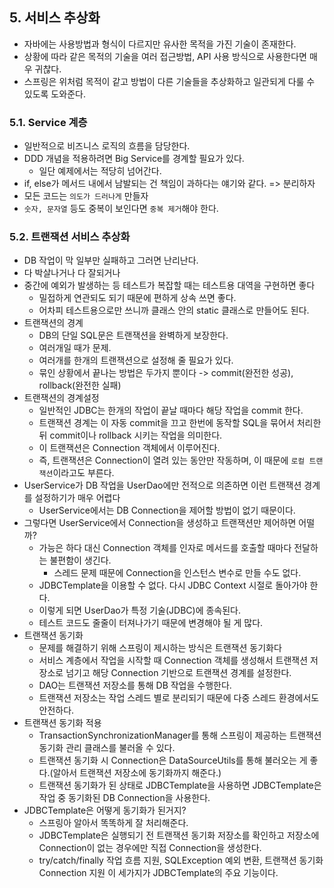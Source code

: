 ## 5. 서비스 추상화
- 자바에는 사용방법과 형식이 다르지만 유사한 목적을 가진 기술이 존재한다.
- 상황에 따라 같은 목적의 기술을 여러 접근방법, API 사용 방식으로 사용한다면 매우 귀찮다.
- 스프링은 위처럼 목적이 같고 방법이 다른 기술들을 추상화하고 일관되게 다룰 수 있도록 도와준다.

### 5.1. Service 계층
- 일반적으로 비즈니스 로직의 흐름을 담당한다.
- DDD 개념을 적용하려면 Big Service를 경계할 필요가 있다.
    - 일단 예제에서는 적당히 넘어간다.
- if, else가 메서드 내에서 남발되는 건 책임이 과하다는 얘기와 같다. => 분리하자
- 모든 코드는 `의도가 드러나게` 만들자
- `숫자, 문자열` 등도 중복이 보인다면 `중복 제거`해야 한다.

### 5.2. 트랜잭션 서비스 추상화
- DB 작업이 막 일부만 실패하고 그러면 난리난다.
- 다 박살나거나 다 잘되거나
- 중간에 예외가 발생하는 등 테스트가 복잡할 때는 테스트용 대역을 구현하면 좋다
    - 밀접하게 연관되도 되기 때문에 편하게 상속 쓰면 좋다.
    - 어차피 테스트용으로만 쓰니까 클래스 안의 static 클래스로 만들어도 된다. 
- 트랜잭션의 경계
    - DB의 단일 SQL문은 트랜잭션을 완벽하게 보장한다.
    - 여러개일 때가 문제.
    - 여러개를 한개의 트랜잭션으로 설정해 줄 필요가 있다.
    - 묶인 상황에서 끝나는 방법은 두가지 뿐이다 -> commit(완전한 성공), rollback(완전한 실패)
- 트랜잭션의 경계설정
    - 일반적인 JDBC는 한개의 작업이 끝날 때마다 해당 작업을 commit 한다.
    - 트랜잭션 경계는 이 자동 commit을 끄고 한번에 동작할 SQL을 묶어서 처리한 뒤 commit이나 rollback 시키는 작업을 의미한다.
    - 이 트랜잭션은 Connection 객체에서 이루어진다.
    - 즉, 트랜잭션은 Connection이 열려 있는 동안만 작동하며, 이 때문에 `로컬 트랜잭션`이라고도 부른다.
- UserService가 DB 작업을 UserDao에만 전적으로 의존하면 이런 트랜잭션 경계를 설정하기가 매우 어렵다
    - UserService에서는 DB Connection을 제어할 방법이 없기 때문이다.
- 그렇다면 UserService에서 Connection을 생성하고 트랜잭션만 제어하면 어떨까?
    - 가능은 하다 대신 Connection 객체를 인자로 메서드를 호출할 때마다 전달하는 불편함이 생긴다.
        - 스레드 문제 때문에 Connection을 인스턴스 변수로 만들 수도 없다.
    - JDBCTemplate을 이용할 수 없다. 다시 JDBC Context 시절로 돌아가야 한다.
    - 이렇게 되면 UserDao가 특정 기술(JDBC)에 종속된다.
    - 테스트 코드도 줄줄이 터져나가기 때문에 변경해야 될 게 많다.
- 트랜잭션 동기화
    - 문제를 해결하기 위해 스프링이 제시하는 방식은 트랜잭션 동기화다
    - 서비스 계층에서 작업을 시작할 때 Connection 객체를 생성해서 트랜잭션 저장소로 넘기고 해당 Connection 기반으로 트랜잭션 경계를 설정한다.
    - DAO는 트랜잭션 저장소를 통해 DB 작업을 수행한다.
    - 트랜잭션 저장소는 작업 스레드 별로 분리되기 때문에 다중 스레드 환경에서도 안전하다.
- 트랜잭션 동기화 적용
    - TransactionSynchronizationManager를 통해 스프링이 제공하는 트랜잭션 동기화 관리 클래스를 불러올 수 있다.
    - 트랜잭션 동기화 시 Connection은 DataSourceUtils를 통해 불러오는 게 좋다.(알아서 트랜잭션 저장소에 동기화까지 해준다.)
    - 트랜잭션 동기화가 된 상태로 JDBCTemplate을 사용하면 JDBCTemplate은 작업 중 동기화된 DB Connection을 사용한다.
- JDBCTemplate은 어떻게 동기화가 된거지?
    - 스프링아 알아서 똑똑하게 잘 처리해준다.
    - JDBCTemplate은 실행되기 전 트랜잭션 동기화 저장소를 확인하고 저장소에 Connection이 없는 경우에만 직접 Connection을 생성한다.
    - try/catch/finally 작업 흐름 지원, SQLException 예외 변환, 트랜잭션 동기화 Connection 지원 이 세가지가 JDBCTemplate의 주요 기능이다.

